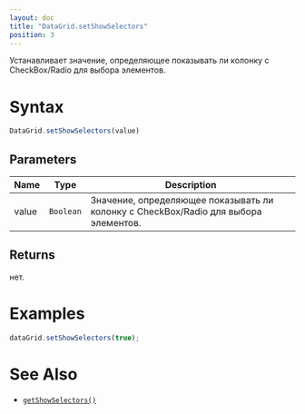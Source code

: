 ```yaml
---
layout: doc
title: "DataGrid.setShowSelectors"
position: 3
---
```


Устанавливает значение, определяющее показывать ли колонку с CheckBox/Radio для выбора элементов.

# Syntax

```js
DataGrid.setShowSelectors(value)
```

## Parameters

Name|Type|Description
----|----|-----------
value|`Boolean`|Значение, определяющее показывать ли колонку с CheckBox/Radio для выбора элементов.

## Returns

нет.

# Examples

```js
dataGrid.setShowSelectors(true);
```

# See Also

* [`getShowSelectors()`](../DataGrid.getShowSelectors/)
